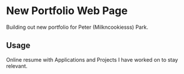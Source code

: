 # New Portfolio Web Page

Building out new portfolio for Peter (Milkncookiesss) Park.

## Usage

Online resume with Applications and Projects I have worked on to stay relevant.